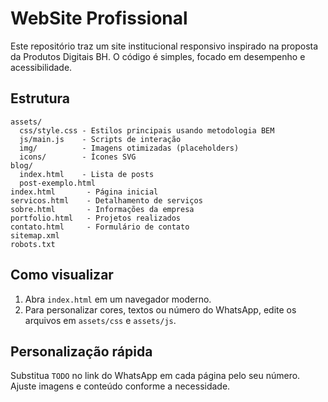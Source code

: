 # WebSite Profissional

Este repositório traz um site institucional responsivo inspirado na proposta da Produtos Digitais BH. O código é simples, focado em desempenho e acessibilidade.

## Estrutura

```
assets/
  css/style.css - Estilos principais usando metodologia BEM
  js/main.js    - Scripts de interação
  img/          - Imagens otimizadas (placeholders)
  icons/        - Ícones SVG
blog/
  index.html    - Lista de posts
  post-exemplo.html
index.html       - Página inicial
servicos.html    - Detalhamento de serviços
sobre.html       - Informações da empresa
portfolio.html   - Projetos realizados
contato.html     - Formulário de contato
sitemap.xml
robots.txt
```

## Como visualizar

1. Abra `index.html` em um navegador moderno.
2. Para personalizar cores, textos ou número do WhatsApp, edite os arquivos em `assets/css` e `assets/js`.

## Personalização rápida

Substitua `TODO` no link do WhatsApp em cada página pelo seu número. Ajuste imagens e conteúdo conforme a necessidade.
